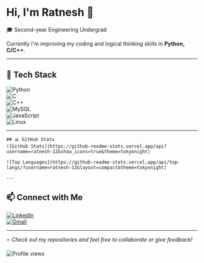 # Hi, I'm Ratnesh 👋  

🎓 Second-year Engineering Undergrad

Currently I'm improving my coding and logical thinking skills in **Python, C/C++**. 

---

## 🔧 Tech Stack  

![Python](https://img.shields.io/badge/Python-3776AB?style=for-the-badge&logo=python&logoColor=white)  
![C](https://img.shields.io/badge/C-00599C?style=for-the-badge&logo=c&logoColor=white)  
![C++](https://img.shields.io/badge/C++-00599C?style=for-the-badge&logo=cplusplus&logoColor=white)  
![MySQL](https://img.shields.io/badge/MySQL-4479A1?style=for-the-badge&logo=mysql&logoColor=white)  
![JavaScript](https://img.shields.io/badge/JavaScript-F7DF1E?style=for-the-badge&logo=javascript&logoColor=black)   
![Linux](https://img.shields.io/badge/Linux-FCC624?style=for-the-badge&logo=linux&logoColor=black)

---
```
## 📊 GitHub Stats  
![GitHub Stats](https://github-readme-stats.vercel.app/api?username=ratnesh-12&show_icons=true&theme=tokyonight)

![Top Languages](https://github-readme-stats.vercel.app/api/top-langs/?username=ratnesh-12&layout=compact&theme=tokyonight)

---
```
## 📫 Connect with Me  

[![LinkedIn](https://img.shields.io/badge/LinkedIn-0A66C2?style=for-the-badge&logo=linkedin&logoColor=white)](https://www.linkedin.com/in/ratnesh-k-2288ba2ba/)  
[![Gmail](https://img.shields.io/badge/Email-D14836?style=for-the-badge&logo=gmail&logoColor=white)](https://mail.google.com/mail/u/0/#inbox)  

---

⭐ *Check out my repositories and feel free to collaborate or give feedback!*  

<p align="left">  
  <img src="https://komarev.com/ghpvc/?username=ratnesh-12&label=Profile%20Views&color=blue&style=flat-square" alt="Profile views" />  
</p>
